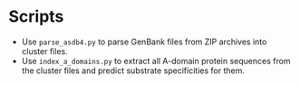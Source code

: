 # Scripts

- Use `parse_asdb4.py` to parse GenBank files from ZIP archives into cluster files.
- Use `index_a_domains.py` to extract all A-domain protein sequences from the cluster files and predict substrate specificities for them.